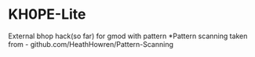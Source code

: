 # KH0PE-Lite
External bhop hack(so far) for gmod with pattern
*Pattern scanning taken from - github.com/HeathHowren/Pattern-Scanning
